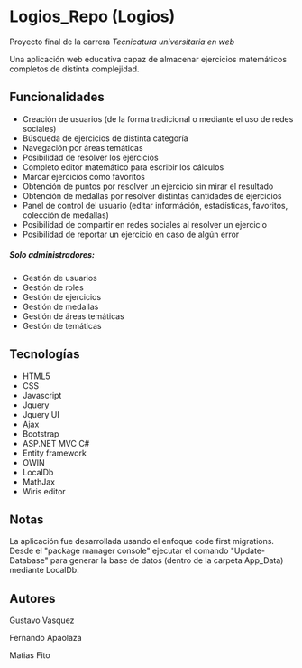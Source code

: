 # Logios_Repo (Logios)
Proyecto final de la carrera <i>Tecnicatura universitaria en web</i>

Una aplicación web educativa capaz de almacenar ejercicios matemáticos completos de distinta complejidad.

## Funcionalidades
<ul>
  <li>Creación de usuarios (de la forma tradicional o mediante el uso de redes sociales)</li>
  <li>Búsqueda de ejercicios de distinta categoría</li>
  <li>Navegación por áreas temáticas</li>
  <li>Posibilidad de resolver los ejercicios</li>
  <li>Completo editor matemático para escribir los cálculos</li>
  <li>Marcar ejercicios como favoritos</li>
  <li>Obtención de puntos por resolver un ejercicio sin mirar el resultado</li>
  <li>Obtención de medallas por resolver distintas cantidades de ejercicios</li>  
  <li>Panel de control del usuario (editar információn, estadísticas, favoritos, colección de medallas)</li>  
  <li>Posibilidad de compartir en redes sociales al resolver un ejercicio</li>
  <li>Posibilidad de reportar un ejercicio en caso de algún error</li>  
</ul>

<h5>Solo administradores:</h5>
<ul>
  <li>Gestión de usuarios</li>
  <li>Gestión de roles</li>
  <li>Gestión de ejercicios</li>
  <li>Gestión de medallas</li>
  <li>Gestión de áreas temáticas</li>
  <li>Gestión de temáticas</li>
</ul>

## Tecnologías
<ul>
  <li>HTML5</li>
  <li>CSS</li>
  <li>Javascript</li>
  <li>Jquery</li>
  <li>Jquery UI</li>
  <li>Ajax</li>
  <li>Bootstrap</li>
  <li>ASP.NET MVC C#</li>
  <li>Entity framework</li>
  <li>OWIN</li>
  <li>LocalDb</li>
  <li>MathJax</li>
  <li>Wiris editor</li>
</ul>

## Notas
La aplicación fue desarrollada usando el enfoque code first migrations. Desde el "package manager console" ejecutar el comando "Update-Database" para generar la base de datos (dentro de la carpeta App_Data) mediante LocalDb.

## Autores
Gustavo Vasquez

Fernando Apaolaza

Matias Fito
